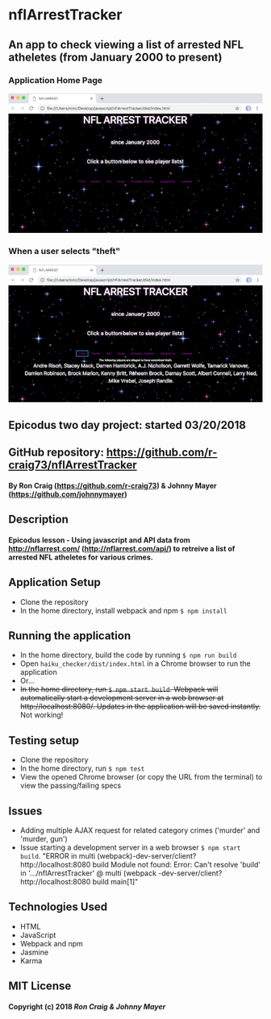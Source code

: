 # nflArrestTracker

## An app to check viewing a list of arrested NFL atheletes (from January 2000 to present)

### Application Home Page
<kbd><img src="./img/screen-shot.png" alt="nflArrestTracker Home Page screenshot"></kbd>

### When a user selects "theft"
<kbd><img src="./img/screen-shot-theft.png" alt="nflArrestTracker Home Page theft screenshot"></kbd>

## Epicodus two day project: started 03/20/2018

## GitHub repository: https://github.com/r-craig73/nflArrestTracker

#### By Ron Craig (https://github.com/r-craig73) & Johnny Mayer (https://github.com/johnnymayer)

## Description
#### Epicodus lesson - Using javascript and API data from http://nflarrest.com/ (http://nflarrest.com/api/) to retreive a list of arrested NFL atheletes for various crimes.

## Application Setup
* Clone the repository
* In the home directory, install webpack and npm `$ npm install`

## Running the application
* In the home directory, build the code by running `$ npm run build`
* Open `haiku_checker/dist/index.html` in a Chrome browser to run the application
* Or...
* ~~In the home directory, run `$ npm start build`.  Webpack will automatically start a development server in a web browser at http://localhost:8080/. Updates in the application will be saved instantly.~~  Not working!

## Testing setup
* Clone the repository
* In the home directory, run `$ npm test`
* View the opened Chrome browser (or copy the URL from the terminal) to view the passing/failing specs

## Issues
* Adding multiple AJAX request for related category crimes ('murder' and 'murder, gun')
* Issue starting a development server in a web browser `$ npm start build`. "ERROR in multi (webpack)-dev-server/client?http://localhost:8080 build Module not found: Error: Can't resolve 'build' in '.../nflArrestTracker' @ multi (webpack -dev-server/client?http://localhost:8080 build main[1]"
 
## Technologies Used
* HTML
* JavaScript
* Webpack and npm
* Jasmine
* Karma

## MIT License

#### Copyright (c) 2018 _Ron Craig & Johnny Mayer_